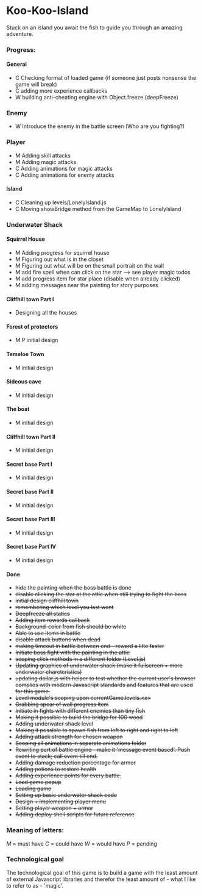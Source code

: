 Koo-Koo-Island
==============

Stuck on an island you await the fish to guide you through an amazing adventure.

### Progress:

#### General
- C Checking format of loaded game (if someone just posts nonsense the game will break)
- C adding more experience callbacks
- W building anti-cheating engine with Object.freeze (deepFreeze)

### Enemy
- W Introduce the enemy in the battle screen (Who are you fighting?)

### Player
- M Adding skill attacks
- M Adding magic attacks
- C Adding animations for magic attacks
- C Adding animations for enemy attacks

#### Island
- C Cleaning up levels/LonelyIsland.js
- C Moving showBridge method from the GameMap to LonelyIsland

### Underwater Shack

#### Squirrel House
- M Adding progress for squirrel house
- M Figuring out what is in the closet
- M Figuring out what will be on the small portrait on the wall
- M add fire spell when can click on the star --> see player magic todos
- M add progress item for star place (disable when already clicked)
- M adding messages near the painting for story purposes

#### Cliffhill town Part I
- Designing all the houses

#### Forest of protectors
- M P initial design

#### Temeloe Town
- M initial design

#### Sideous cave
- M initial design

#### The boat
- M initial design

#### Cliffhill town Part II
- M initial design

#### Secret base Part I
- M initial design

#### Secret base Part II
- M initial design

#### Secret base Part III
- M initial design

#### Secret base Part IV
- M initial design

#### Done
- ~~hide the painting when the boss battle is done~~
- ~~disable clicking the star at the attic when still trying to fight the boss~~
- ~~initial design cliffhill town~~
- ~~remembering which level you last went~~
- ~~Deepfreeze all statics~~
- ~~Adding item rewards callback~~
- ~~Background-color from fish should be white~~
- ~~Able to use items in battle~~
- ~~disable attack buttons when dead~~
- ~~making timeout in battle between end - reward a litte faster~~
- ~~Initiate boss fight with the painting in the attic~~
- ~~scoping click methods in a different folder (Level.js)~~
- ~~Updating graphics of underwater shack (make it fullscreen + more underwater chareteristics)~~
- ~~updating dollar.js with helper to test whether the current user's browser complies with modern Javascript standards and features that are used for this game.~~
- ~~Level module's scoping upon currentGame.levels.\<x\>~~
- ~~Grabbing spear of wall progress item~~
- ~~Initiate in fights with different enemies than tiny fish~~
- ~~Making it possible to build the bridge for 100 wood~~
- ~~Adding underwater shack level~~
- ~~Making it possible to spawn fish from left to right and right to left~~
- ~~Adding attack strength for chosen weapon~~
- ~~Scoping all animations in separate animations folder~~
- ~~Rewriting part of battle engine - make it 'message event based'. Push event to stack; call event till end.~~
- ~~Adding damage reduction percentage for armor~~
- ~~Adding potions to restore health~~
- ~~Adding experience points for every battle.~~
- ~~Load game popup~~
- ~~Loading game~~
- ~~Setting up basic underwater shack code~~
- ~~Design + implementing player menu~~
- ~~Setting player weapon + armor~~
- ~~Adding deploy shell scripts for future reference~~

### Meaning of letters:
*M* = must have
*C* = could have
*W* = would have
*P* = pending

### Technological goal

The technological goal of this game is to build a game with the least amount of external Javascript libraries and therefor the least amount of - what I like to refer to as - 'magic'.
